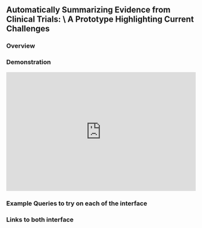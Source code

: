 ## Automatically Summarizing Evidence from Clinical Trials: \\ A Prototype Highlighting Current Challenges 

### Overview 


### Demonstration
<div style="padding:62.57% 0 0 0;position:relative;"><iframe src="https://player.vimeo.com/video/735508942?h=1b3b4f503e&amp;badge=0&amp;autopause=0&amp;player_id=0&amp;app_id=58479" frameborder="0" allow="autoplay; fullscreen; picture-in-picture" allowfullscreen style="position:absolute;top:0;left:0;width:100%;height:100%;" title="Automatically Summarizing Evidence from Clinical Trials"></iframe></div><script src="https://player.vimeo.com/api/player.js"></script>


### Example Queries to try on each of the interface


### Links to both interface

<!-- You can use the [editor on GitHub](https://github.com/sanjanaramprasad/sanjanaramprasad.github.io/edit/main/index.md) to maintain and preview the content for your website in Markdown files.

Whenever you commit to this repository, GitHub Pages will run [Jekyll](https://jekyllrb.com/) to rebuild the pages in your site, from the content in your Markdown files.

### Markdown

Markdown is a lightweight and easy-to-use syntax for styling your writing. It includes conventions for

```markdown
Syntax highlighted code block

# Header 1
## Header 2
### Header 3

- Bulleted
- List

1. Numbered
2. List

**Bold** and _Italic_ and `Code` text

[Link](url) and ![Image](src)
```

For more details see [Basic writing and formatting syntax](https://docs.github.com/en/github/writing-on-github/getting-started-with-writing-and-formatting-on-github/basic-writing-and-formatting-syntax).

### Jekyll Themes

Your Pages site will use the layout and styles from the Jekyll theme you have selected in your [repository settings](https://github.com/sanjanaramprasad/sanjanaramprasad.github.io/settings/pages). The name of this theme is saved in the Jekyll `_config.yml` configuration file. -->


